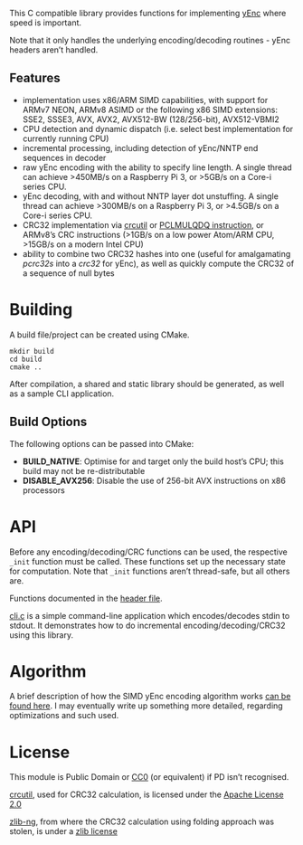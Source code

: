 This C compatible library provides functions for implementing [yEnc](http://www.yenc.org/yenc-draft.1.3.txt) where speed is important.

Note that it only handles the underlying encoding/decoding routines - yEnc headers aren’t handled.

Features
---------

-   implementation uses x86/ARM SIMD capabilities, with support for ARMv7 NEON, ARMv8 ASIMD or the following x86 SIMD extensions: SSE2, SSSE3, AVX, AVX2, AVX512-BW (128/256-bit), AVX512-VBMI2
-   CPU detection and dynamic dispatch (i.e. select best implementation for currently running CPU)
-   incremental processing, including detection of yEnc/NNTP end sequences in decoder
-   raw yEnc encoding with the ability to specify line length. A single thread can achieve \>450MB/s on a Raspberry Pi 3, or \>5GB/s on a Core-i series CPU.
-   yEnc decoding, with and without NNTP layer dot unstuffing. A single thread can achieve \>300MB/s on a Raspberry Pi 3, or \>4.5GB/s on a Core-i series CPU.
-   CRC32 implementation via [crcutil](https://code.google.com/p/crcutil/) or [PCLMULQDQ instruction](http://www.intel.com/content/dam/www/public/us/en/documents/white-papers/fast-crc-computation-generic-polynomials-pclmulqdq-paper.pdf), or ARMv8’s CRC instructions (\>1GB/s on a low power Atom/ARM CPU, \>15GB/s on a modern Intel CPU)
-   ability to combine two CRC32 hashes into one (useful for amalgamating *pcrc32s* into a *crc32* for yEnc), as well as quickly compute the CRC32 of a sequence of null bytes

Building
==========

A build file/project can be created using CMake.

```
mkdir build
cd build
cmake ..
```

After compilation, a shared and static library should be generated, as well as a sample CLI application.

## Build Options

The following options can be passed into CMake:

* **BUILD_NATIVE**: Optimise for and target only the build host’s CPU; this build may not be re-distributable
* **DISABLE_AVX256**: Disable the use of 256-bit AVX instructions on x86 processors

API
===

Before any encoding/decoding/CRC functions can be used, the respective `_init` function must be called. These functions set up the necessary state for computation. Note that `_init` functions aren’t thread-safe, but all others are.

Functions documented in the [header file](rapidyenc.h).

[cli.c](tool/cli.c) is a simple command-line application which encodes/decodes stdin to stdout. It demonstrates how to do incremental encoding/decoding/CRC32 using this library.

Algorithm
=========

A brief description of how the SIMD yEnc encoding algorithm works [can be found here](https://github.com/animetosho/node-yencode/issues/4#issuecomment-330025192).
I may eventually write up something more detailed, regarding optimizations and such used.

License
=======

This module is Public Domain or [CC0](https://creativecommons.org/publicdomain/zero/1.0/legalcode) (or equivalent) if PD isn’t recognised.

[crcutil](https://code.google.com/p/crcutil/), used for CRC32 calculation, is licensed under the [Apache License 2.0](http://www.apache.org/licenses/LICENSE-2.0)

[zlib-ng](https://github.com/Dead2/zlib-ng), from where the CRC32 calculation using folding approach was stolen, is under a [zlib license](https://github.com/Dead2/zlib-ng/blob/develop/LICENSE.md)